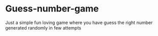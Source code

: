 # Guess-number-game
Just a simple fun loving game where you have guess the right number generated randomly in few attempts
